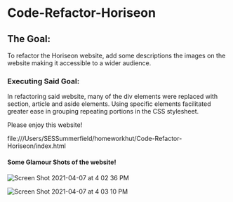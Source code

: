 # Code-Refactor-Horiseon

## The Goal:
To refactor the Horiseon website, add some descriptions the images on the website making it accessible to a wider audience. 

### Executing Said Goal:
In refactoring said website, many of the div elements were replaced with section, article and aside elements. Using specific elements facilitated greater ease in grouping repeating portions in the CSS stylesheet. 

Please enjoy this website! 

file:///Users/SESSummerfield/homeworkhut/Code-Refactor-Horiseon/index.html

#### Some Glamour Shots of the website!

![Screen Shot 2021-04-07 at 4 02 36 PM](https://user-images.githubusercontent.com/78391731/113935447-33954b00-97bc-11eb-804a-22e6af1d6e77.png)

![Screen Shot 2021-04-07 at 4 03 10 PM](https://user-images.githubusercontent.com/78391731/113935424-2aa47980-97bc-11eb-9d99-d56176fcbfad.png)
